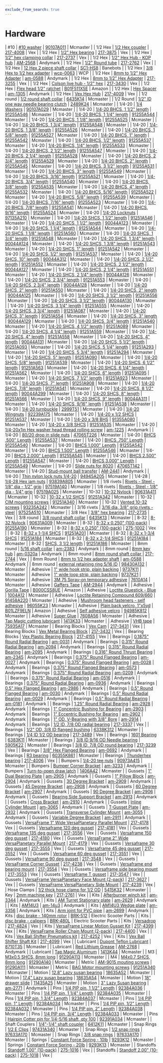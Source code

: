```yaml
---
exclude_from_search: true
---
```


# Hardware

| #10 | [#10 washer](https://jgermita.github.io/frc-parts/parts/00827.html) | [90107A011](https://www.mcmaster.com/#90107A011) | Mcmaster |
| 1/2 Hex | [1/2 Hex coupler](https://jgermita.github.io/frc-parts/parts/00174.html) | [217-4008](http://www.vexrobotics.com/217-4008.html) | Vex |
| 1/2 Hex | [1/2" Hex bearing](https://jgermita.github.io/frc-parts/parts/00175.html) | [217-3875](http://www.vexrobotics.com/vexpro/hardware/bearings.html) | Vex |
| 1/2 Hex | [1/2" hex clamping collar](https://jgermita.github.io/frc-parts/parts/00176.html) | [217-2737](http://www.vexrobotics.com/vexpro/hardware/shaft-collars.html) | Vex |
| 1/2 Hex | [1/2" Hex Hub - KOP hub](https://jgermita.github.io/frc-parts/parts/00177.html) | [AM-2568](http://www.andymark.com/product-p/am-2568.htm) | Andymark |
| 1/2 Hex | [1/2" Round tube](https://jgermita.github.io/frc-parts/parts/00178.html) | [217-2762](http://www.vexrobotics.com/vexpro/motion/shaft-stock.html) | Vex |
| 1/2 Hex | [12 Hex 2 piece shaft collar](https://jgermita.github.io/frc-parts/parts/00823.html) | [SC1-HS8](http://www.banebots.com/product/SC1-HS8.html) | Banebots |
| 1/2 Hex | [3/8 Hex to 1/2 hex adapter](https://jgermita.github.io/frc-parts/parts/00179.html) | [wcp-0063](http://www.wcproducts.net/WCP-0063) | WCP |
| 1/2 Hex | [8mm to 1/2" Hex Adapter](https://jgermita.github.io/frc-parts/parts/00943.html) | [am-0588](http://www.andymark.com/8mm-Keyed-Bore-1-2-Inch-Hex-Adapter-p/am-0588.htm) | Andymark |
| 1/2 Hex | [8mm to 1/2" Hex Adapter](https://jgermita.github.io/frc-parts/parts/00942.html) | [217-3255](http://www.vexrobotics.com/vexpro/hardware/217-3255.html) | Vex |
| 1/2 Hex | [Colson live hub - 1/2" hex](https://jgermita.github.io/frc-parts/parts/00180.html) | [217-3430](http://www.vexrobotics.com/vexpro/motion/wheels-and-hubs/colsonhubs-g.html) | Vex |
| 1/2 Hex | [Flex head 1/2" ratchet](https://jgermita.github.io/frc-parts/parts/01010.html) | [B01F511X5E](https://www.amazon.com/gp/product/B01F511X5E/ref=oh_aui_detailpage_o03_s02?ie=UTF8&psc=1) | Amazon |
| 1/2 Hex | [Hex Spacer](https://jgermita.github.io/frc-parts/parts/00882.html) | [am-1305](http://www.andymark.com/product-p/am-1305.htm) | Andymark |
| 1/2 Hex | [Vex Hex Hub](https://jgermita.github.io/frc-parts/parts/00181.html) | [217-4009](http://www.vexrobotics.com/vexpro/motion/wheels-and-hubs/versahubs.html) | Vex |
| 1/2 round | [1/2 round shaft collar](https://jgermita.github.io/frc-parts/parts/00182.html) | [6435K14](https://www.mcmaster.com/#6435K14) | Mcmaster |
| 1/2 Round | [1/2" ID one way needle bearing clutch](https://jgermita.github.io/frc-parts/parts/01015.html) | [2489K24](https://www.mcmaster.com/#2489K24) | Mcmaster |
| 1/4-20 | [1/4 Washers](https://jgermita.github.io/frc-parts/parts/00183.html) | [90107A029](https://www.mcmaster.com/#90107A029) | Mcmaster |
| 1/4-20 | [1/4-20 BHCS, 1 1/2" length](https://jgermita.github.io/frc-parts/parts/00184.html) | [91255A546](https://www.mcmaster.com/#91255A546) | Mcmaster |
| 1/4-20 | [1/4-20 BHCS, 1 1/4" length](https://jgermita.github.io/frc-parts/parts/00185.html) | [91255A544](https://www.mcmaster.com/#91255A544) | Mcmaster |
| 1/4-20 | [1/4-20 BHCS, 1 1/8" length](https://jgermita.github.io/frc-parts/parts/00186.html) | [91255A525](https://www.mcmaster.com/#91255A525) | Mcmaster |
| 1/4-20 | [1/4-20 BHCS, 1 3/4" length](https://jgermita.github.io/frc-parts/parts/00187.html) | [91255A548](https://www.mcmaster.com/#91255A548) | Mcmaster |
| 1/4-20 | [1/4-20 BHCS, 1 3/8" length](https://jgermita.github.io/frc-parts/parts/00188.html) | [91255A526](https://www.mcmaster.com/#91255A526) | Mcmaster |
| 1/4-20 | [1/4-20 BHCS, 1 5/8" length](https://jgermita.github.io/frc-parts/parts/00189.html) | [91255A527](https://www.mcmaster.com/#91255A527) | Mcmaster |
| 1/4-20 | [1/4-20 BHCS, 1" length](https://jgermita.github.io/frc-parts/parts/00190.html) | [91255A542](https://www.mcmaster.com/#91255A542) | Mcmaster |
| 1/4-20 | [1/4-20 BHCS, 1/2" length](https://jgermita.github.io/frc-parts/parts/00191.html) | [91255A537](https://www.mcmaster.com/#91255A537) | Mcmaster |
| 1/4-20 | [1/4-20 BHCS, 1/4" length](https://jgermita.github.io/frc-parts/parts/00192.html) | [91255A533](https://www.mcmaster.com/#91255A533) | Mcmaster |
| 1/4-20 | [1/4-20 BHCS, 2 1/2" length](https://jgermita.github.io/frc-parts/parts/00193.html) | [91255A547](https://www.mcmaster.com/#91255A547) | Mcmaster |
| 1/4-20 | [1/4-20 BHCS, 2 1/4" length](https://jgermita.github.io/frc-parts/parts/00194.html) | [91255A528](https://www.mcmaster.com/#91255A528) | Mcmaster |
| 1/4-20 | [1/4-20 BHCS, 2 3/4" length](https://jgermita.github.io/frc-parts/parts/00195.html) | [91255A529](https://www.mcmaster.com/#91255A529) | Mcmaster |
| 1/4-20 | [1/4-20 BHCS, 2" length](https://jgermita.github.io/frc-parts/parts/00196.html) | [91255A545](https://www.mcmaster.com/#91255A545) | Mcmaster |
| 1/4-20 | [1/4-20 BHCS, 3 1/2" length](https://jgermita.github.io/frc-parts/parts/00197.html) | [91255A531](https://www.mcmaster.com/#91255A531) | Mcmaster |
| 1/4-20 | [1/4-20 BHCS, 3" length](https://jgermita.github.io/frc-parts/parts/00198.html) | [91255A549](https://www.mcmaster.com/#91255A549) | Mcmaster |
| 1/4-20 | [1/4-20 BHCS, 3/16" length](https://jgermita.github.io/frc-parts/parts/00199.html) | [91255A521](https://www.mcmaster.com/#91255A521) | Mcmaster |
| 1/4-20 | [1/4-20 BHCS, 3/4" length](https://jgermita.github.io/frc-parts/parts/00200.html) | [91255A540](https://www.mcmaster.com/#91255A540) | Mcmaster |
| 1/4-20 | [1/4-20 BHCS, 3/8" length](https://jgermita.github.io/frc-parts/parts/00201.html) | [91255A535](https://www.mcmaster.com/#91255A535) | Mcmaster |
| 1/4-20 | [1/4-20 BHCS, 4" length](https://jgermita.github.io/frc-parts/parts/00202.html) | [91255A532](https://www.mcmaster.com/#91255A532) | Mcmaster |
| 1/4-20 | [1/4-20 BHCS, 5/16" length](https://jgermita.github.io/frc-parts/parts/00203.html) | [91255A522](https://www.mcmaster.com/#91255A522) | Mcmaster |
| 1/4-20 | [1/4-20 BHCS, 5/8" length](https://jgermita.github.io/frc-parts/parts/00204.html) | [91255A539](https://www.mcmaster.com/#91255A539) | Mcmaster |
| 1/4-20 | [1/4-20 BHCS, 7/16" length](https://jgermita.github.io/frc-parts/parts/00205.html) | [91255A523](https://www.mcmaster.com/#91255A523) | Mcmaster |
| 1/4-20 | [1/4-20 BHCS, 7/8" length](https://jgermita.github.io/frc-parts/parts/00206.html) | [91255A541](https://www.mcmaster.com/#91255A541) | Mcmaster |
| 1/4-20 | [1/4-20 BHCS, 9/16" length](https://jgermita.github.io/frc-parts/parts/00207.html) | [91255A524](https://www.mcmaster.com/#91255A524) | Mcmaster |
| 1/4-20 | [1/4-20 Locknuts](https://jgermita.github.io/frc-parts/parts/00208.html) | [97135A210](https://www.mcmaster.com/#97135A210) | Mcmaster |
| 1/4-20 | [1/4-20 SHCS, 1 1/2" length](https://jgermita.github.io/frc-parts/parts/00209.html) | [91251A546](https://www.mcmaster.com/#91251A546) | Mcmaster |
| 1/4-20 | [1/4-20 SHCS, 1 1/2" length](https://jgermita.github.io/frc-parts/parts/00210.html) | [90044A123](https://www.mcmaster.com/#90044A123) | Mcmaster |
| 1/4-20 | [1/4-20 SHCS, 1 1/4" length](https://jgermita.github.io/frc-parts/parts/00211.html) | [91251A544](https://www.mcmaster.com/#91251A544) | Mcmaster |
| 1/4-20 | [1/4-20 SHCS, 1 1/8" length](https://jgermita.github.io/frc-parts/parts/00212.html) | [91251A560](https://www.mcmaster.com/#91251A560) | Mcmaster |
| 1/4-20 | [1/4-20 SHCS, 1 3/4" length](https://jgermita.github.io/frc-parts/parts/00213.html) | [91251A548](https://www.mcmaster.com/#91251A548) | Mcmaster |
| 1/4-20 | [1/4-20 SHCS, 1 3/4" length](https://jgermita.github.io/frc-parts/parts/00214.html) | [90044A124](https://www.mcmaster.com/#90044A124) | Mcmaster |
| 1/4-20 | [1/4-20 SHCS, 1 3/8" length](https://jgermita.github.io/frc-parts/parts/00215.html) | [91251A543](https://www.mcmaster.com/#91251A543) | Mcmaster |
| 1/4-20 | [1/4-20 SHCS, 1" length](https://jgermita.github.io/frc-parts/parts/00216.html) | [91251A542](https://www.mcmaster.com/#91251A542) | Mcmaster |
| 1/4-20 | [1/4-20 SHCS, 1/2" length](https://jgermita.github.io/frc-parts/parts/00217.html) | [91251A537](https://www.mcmaster.com/#91251A537) | Mcmaster |
| 1/4-20 | [1/4-20 SHCS, 10" length](https://jgermita.github.io/frc-parts/parts/00218.html) | [90044A312](https://www.mcmaster.com/#90044A312) | Mcmaster |
| 1/4-20 | [1/4-20 SHCS, 2 1/2" length](https://jgermita.github.io/frc-parts/parts/00219.html) | [91251A552](https://www.mcmaster.com/#91251A552) | Mcmaster |
| 1/4-20 | [1/4-20 SHCS, 2 1/2" length](https://jgermita.github.io/frc-parts/parts/00220.html) | [90044A127](https://www.mcmaster.com/#90044A127) | Mcmaster |
| 1/4-20 | [1/4-20 SHCS, 2 1/4" length](https://jgermita.github.io/frc-parts/parts/00221.html) | [91251A551](https://www.mcmaster.com/#91251A551) | Mcmaster |
| 1/4-20 | [1/4-20 SHCS, 2 1/4" length](https://jgermita.github.io/frc-parts/parts/00222.html) | [90044A126](https://www.mcmaster.com/#90044A126) | Mcmaster |
| 1/4-20 | [1/4-20 SHCS, 2 3/4" length](https://jgermita.github.io/frc-parts/parts/00223.html) | [91251A553](https://www.mcmaster.com/#91251A553) | Mcmaster |
| 1/4-20 | [1/4-20 SHCS, 2 3/4" length](https://jgermita.github.io/frc-parts/parts/00224.html) | [90044A128](https://www.mcmaster.com/#90044A128) | Mcmaster |
| 1/4-20 | [1/4-20 SHCS, 2" length](https://jgermita.github.io/frc-parts/parts/00225.html) | [91251A550](https://www.mcmaster.com/#91251A550) | Mcmaster |
| 1/4-20 | [1/4-20 SHCS, 2" length](https://jgermita.github.io/frc-parts/parts/00226.html) | [90044A125](https://www.mcmaster.com/#90044A125) | Mcmaster |
| 1/4-20 | [1/4-20 SHCS, 3 1/2" length](https://jgermita.github.io/frc-parts/parts/00227.html) | [91251A556](https://www.mcmaster.com/#91251A556) | Mcmaster |
| 1/4-20 | [1/4-20 SHCS, 3 1/2" length](https://jgermita.github.io/frc-parts/parts/00228.html) | [90044A130](https://www.mcmaster.com/#90044A130) | Mcmaster |
| 1/4-20 | [1/4-20 SHCS, 3 1/4" length](https://jgermita.github.io/frc-parts/parts/00229.html) | [91251A555](https://www.mcmaster.com/#91251A555) | Mcmaster |
| 1/4-20 | [1/4-20 SHCS, 3 3/4" length](https://jgermita.github.io/frc-parts/parts/00230.html) | [91251A087](https://www.mcmaster.com/#91251A087) | Mcmaster |
| 1/4-20 | [1/4-20 SHCS, 3" length](https://jgermita.github.io/frc-parts/parts/00231.html) | [91251A554](https://www.mcmaster.com/#91251A554) | Mcmaster |
| 1/4-20 | [1/4-20 SHCS, 3" length](https://jgermita.github.io/frc-parts/parts/00232.html) | [90044A129](https://www.mcmaster.com/#90044A129) | Mcmaster |
| 1/4-20 | [1/4-20 SHCS, 3/4" length](https://jgermita.github.io/frc-parts/parts/00233.html) | [91251A540](https://www.mcmaster.com/#91251A540) | Mcmaster |
| 1/4-20 | [1/4-20 SHCS, 4 1/2" length](https://jgermita.github.io/frc-parts/parts/00234.html) | [91251A089](https://www.mcmaster.com/#91251A089) | Mcmaster |
| 1/4-20 | [1/4-20 SHCS, 4 1/4" length](https://jgermita.github.io/frc-parts/parts/00235.html) | [91251A559](https://www.mcmaster.com/#91251A559) | Mcmaster |
| 1/4-20 | [1/4-20 SHCS, 4" length](https://jgermita.github.io/frc-parts/parts/00236.html) | [91251A558](https://www.mcmaster.com/#91251A558) | Mcmaster |
| 1/4-20 | [1/4-20 SHCS, 4" length](https://jgermita.github.io/frc-parts/parts/00237.html) | [90044A131](https://www.mcmaster.com/#90044A131) | Mcmaster |
| 1/4-20 | [1/4-20 SHCS, 5 1/2" length](https://jgermita.github.io/frc-parts/parts/00238.html) | [91251A093](https://www.mcmaster.com/#91251A093) | Mcmaster |
| 1/4-20 | [1/4-20 SHCS, 5 1/4" length](https://jgermita.github.io/frc-parts/parts/00239.html) | [91251A293](https://www.mcmaster.com/#91251A293) | Mcmaster |
| 1/4-20 | [1/4-20 SHCS, 5 3/4" length](https://jgermita.github.io/frc-parts/parts/00240.html) | [91251A294](https://www.mcmaster.com/#91251A294) | Mcmaster |
| 1/4-20 | [1/4-20 SHCS, 5" length](https://jgermita.github.io/frc-parts/parts/00241.html) | [91251A090](https://www.mcmaster.com/#91251A090) | Mcmaster |
| 1/4-20 | [1/4-20 SHCS, 5/8" length](https://jgermita.github.io/frc-parts/parts/00242.html) | [91251A539](https://www.mcmaster.com/#91251A539) | Mcmaster |
| 1/4-20 | [1/4-20 SHCS, 6 1/2" length](https://jgermita.github.io/frc-parts/parts/00243.html) | [91251A563](https://www.mcmaster.com/#91251A563) | Mcmaster |
| 1/4-20 | [1/4-20 SHCS, 6 1/4" length](https://jgermita.github.io/frc-parts/parts/00244.html) | [91251A562](https://www.mcmaster.com/#91251A562) | Mcmaster |
| 1/4-20 | [1/4-20 SHCS, 6" length](https://jgermita.github.io/frc-parts/parts/00245.html) | [91251A095](https://www.mcmaster.com/#91251A095) | Mcmaster |
| 1/4-20 | [1/4-20 SHCS, 7 1/2" length](https://jgermita.github.io/frc-parts/parts/00246.html) | [91251A923](https://www.mcmaster.com/#91251A923) | Mcmaster |
| 1/4-20 | [1/4-20 SHCS, 7" length](https://jgermita.github.io/frc-parts/parts/00247.html) | [91251A908](https://www.mcmaster.com/#91251A908) | Mcmaster |
| 1/4-20 | [1/4-20 SHCS, 7/8" length](https://jgermita.github.io/frc-parts/parts/00248.html) | [91251A541](https://www.mcmaster.com/#91251A541) | Mcmaster |
| 1/4-20 | [1/4-20 SHCS, 8 1/2" length](https://jgermita.github.io/frc-parts/parts/00249.html) | [90044A299](https://www.mcmaster.com/#90044A299) | Mcmaster |
| 1/4-20 | [1/4-20 SHCS, 8" length](https://jgermita.github.io/frc-parts/parts/00250.html) | [91251A566](https://www.mcmaster.com/#91251A566) | Mcmaster |
| 1/4-20 | [1/4-20 SHCS, 9" length](https://jgermita.github.io/frc-parts/parts/00251.html) | [90044A311](https://www.mcmaster.com/#90044A311) | Mcmaster |
| 1/4-20 | [1/4-20 SHCS, 9/16" length](https://jgermita.github.io/frc-parts/parts/00252.html) | [91251A538](https://www.mcmaster.com/#91251A538) | Mcmaster |
| 1/4-20 | [1/4-20 turnbuckle](https://jgermita.github.io/frc-parts/parts/00253.html) | [2999T51](https://www.mcmaster.com/#2999T51) | Mcmaster |
| 1/4-20 | [1/4-20 Wingnuts](https://jgermita.github.io/frc-parts/parts/00254.html) | [92239A175](https://www.mcmaster.com/#92239A175) | Mcmaster |
| 1/4-20 | [1/4-20 x 1/2 SHCS](https://jgermita.github.io/frc-parts/parts/00255.html) | [91251A537](https://www.mcmaster.com/#91251A537) | Mcmaster |
| 1/4-20 | [1/4-20 x 3/8 BHS](https://jgermita.github.io/frc-parts/parts/00256.html) | [91355A080](https://www.mcmaster.com/#91355A080) | Mcmaster |
| 1/4-20 | [1/4-20 x 3/8 SHCS](https://jgermita.github.io/frc-parts/parts/00257.html) | [91251A535](https://www.mcmaster.com/#91251A535) | Mcmaster |
| 1/4-20 | [1/4-20x1in Hex washer head thread rolling screw](https://jgermita.github.io/frc-parts/parts/00258.html) | [am-1225](http://www.andymark.com/product-p/am-1225.htm) | Andymark |
| 1/4-20 | [80/20 drop in slide nuts](https://jgermita.github.io/frc-parts/parts/00259.html) | [47065T226](https://www.mcmaster.com/#47065T226) | Mcmaster |
| 1/4-20 | [BHCS .500" Length](https://jgermita.github.io/frc-parts/parts/00260.html) | [91255A537](https://www.mcmaster.com/#91255A537) | Mcmaster |
| 1/4-20 | [BHCS .750" Length](https://jgermita.github.io/frc-parts/parts/00261.html) | [91255A540](https://www.mcmaster.com/#91255A540) | Mcmaster |
| 1/4-20 | [BHCS 1.000" Length](https://jgermita.github.io/frc-parts/parts/00262.html) | [91255A542](https://www.mcmaster.com/#91255A542) | Mcmaster |
| 1/4-20 | [BHCS 1.500" Length](https://jgermita.github.io/frc-parts/parts/00263.html) | [91255A546](https://www.mcmaster.com/#91255A546) | Mcmaster |
| 1/4-20 | [BHCS 2.000" Length](https://jgermita.github.io/frc-parts/parts/00264.html) | [91255A545](https://www.mcmaster.com/#91255A545) | Mcmaster |
| 1/4-20 | [BHCS 2.500" Length](https://jgermita.github.io/frc-parts/parts/00265.html) | [91255A547](https://www.mcmaster.com/#91255A547) | Mcmaster |
| 1/4-20 | [BHCS 3.000" Length](https://jgermita.github.io/frc-parts/parts/00266.html) | [91255A549](https://www.mcmaster.com/#91255A549) | Mcmaster |
| 1/4-20 | [Slide nuts for 8020](https://jgermita.github.io/frc-parts/parts/00267.html) | [47065T142](https://www.mcmaster.com/#47065T142) | Mcmaster |
| 1/4-20 | [Stud-mount ball transfer](https://jgermita.github.io/frc-parts/parts/00268.html) | [AM-2441](http://www.andymark.com/product-p/am-2441.htm) | Andymark |
| 1/4-20 | [Thin nylon lock nuts 1/4-20](https://jgermita.github.io/frc-parts/parts/00269.html) | [94945A205](https://www.mcmaster.com/#94945A205) | Mcmaster |
| 1/4-28 | [1/4-28 Hex jam nuts](https://jgermita.github.io/frc-parts/parts/00897.html) | [93839A805](https://www.mcmaster.com/#93839A805) | Mcmaster |
| 1/8 rivets | [Rivets - Steel - 1/8" dia - 1/2" grip](https://jgermita.github.io/frc-parts/parts/00270.html) | [97519A140](https://www.mcmaster.com/#97519A140) | Mcmaster |
| 1/8 rivets | [Rivets - Steel - 1/8" dia - 1/4" grip](https://jgermita.github.io/frc-parts/parts/00271.html) | [97519A025](https://www.mcmaster.com/#97519A025) | Mcmaster |
| 10-32 | [10-32 Nylock](https://jgermita.github.io/frc-parts/parts/00997.html) | [90631A411](https://www.mcmaster.com/#90631A411) | Mcmaster |
| 10-32 | [10-32 x 1/2 SHCS](https://jgermita.github.io/frc-parts/parts/00272.html) | [91251A342](https://www.mcmaster.com/#91251A342) | Mcmaster |
| 10-32 | [CIM mounting screws](https://jgermita.github.io/frc-parts/parts/00273.html) | [91251A340](https://www.mcmaster.com/#91251A340) | Mcmaster |
| 10-32 | [Vented 10-32 screws](https://jgermita.github.io/frc-parts/parts/00274.html) | [93235A242](https://www.mcmaster.com/#93235A242) | Mcmaster |
| 3/16 rivets | [3/16 dia, 3/8" grip rivets - steel](https://jgermita.github.io/frc-parts/parts/00275.html) | [97525A510](https://www.mcmaster.com/#97525A510) | Mcmaster |
| 3/8 Hex | [3/8" hex bearing](https://jgermita.github.io/frc-parts/parts/00276.html) | [217-2735](http://www.vexrobotics.com/vexpro/hardware/bearings.html) | Vex |
| 3/8 round | [3/8 round shaft collar](https://jgermita.github.io/frc-parts/parts/00277.html) | [6435K13](https://www.mcmaster.com/#6435K13) | Mcmaster |
| 8-32 | [8-32 Nylock](https://jgermita.github.io/frc-parts/parts/00998.html) | [90631A009](https://www.mcmaster.com/#90631A009) | Mcmaster |
| 8-32 | [8-32 x 0.250" (100-pack)](https://jgermita.github.io/frc-parts/parts/00279.html) | [91255A190](https://www.mcmaster.com/#91255A190) | Mcmaster |
| 8-32 | [8-32 x 0.250" (100-pack)](https://jgermita.github.io/frc-parts/parts/00278.html) | [275-1002](http://www.vexrobotics.com/all-screws.html) | Vex |
| 8-32 | [8-32 x 1-1/4 SHCS](https://jgermita.github.io/frc-parts/parts/00280.html) | [91251A201](https://www.mcmaster.com/#91251A201) | Mcmaster |
| 8-32 | [8-32 x 1-3/4 SHCS](https://jgermita.github.io/frc-parts/parts/00281.html) | [91251A184](https://www.mcmaster.com/#91251A184) | Mcmaster |
| 8-32 | [8-32 x 2-1/4 SHCS](https://jgermita.github.io/frc-parts/parts/00282.html) | [91251A184](https://www.mcmaster.com/#91251A184) | Mcmaster |
| 8-32 | [SHCS, 3 1/2 length](https://jgermita.github.io/frc-parts/parts/00992.html) | [91251A186](https://www.mcmaster.com/#91251A186) | Mcmaster |
| 8mm round | [5/16 shaft collar](https://jgermita.github.io/frc-parts/parts/00283.html) | [am-2383](http://www.andymark.com/product-p/am-2383.htm) | Andymark |
| 8mm round | [8mm key hub](https://jgermita.github.io/frc-parts/parts/00284.html) | [am-0320a](http://www.andymark.com/Hub-p/am-0320a.htm) | Andymark |
| 8mm round | [8mm round shaft collar ](https://jgermita.github.io/frc-parts/parts/00285.html) | [217-2744](http://www.vexrobotics.com/shaft-collars.html) | Vex |
| 8mm Round | [8mm to 1/2 hex adapter shaft](https://jgermita.github.io/frc-parts/parts/00286.html) | [am-0588](http://www.andymark.com/product-p/am-0588.htm) | Andymark |
| 8mm round | [external retaining ring 5/16 ID](https://jgermita.github.io/frc-parts/parts/00287.html) | [98430A132](https://www.mcmaster.com/#98430A132) | Mcmaster |
| Adhesive | [1" wide hook strip, plain backing](https://jgermita.github.io/frc-parts/parts/00292.html) | [9737K11](https://www.mcmaster.com/#9737K11) | Mcmaster |
| Adhesive | [1" wide loop strip, plain backing](https://jgermita.github.io/frc-parts/parts/00293.html) | [9737K21](https://www.mcmaster.com/#9737K21) | Mcmaster |
| Adhesive | [3M 75 Spray-on temporary adhesive](https://jgermita.github.io/frc-parts/parts/00933.html) | [7610A14](https://www.mcmaster.com/#7610A14) | Mcmaster |
| Adhesive | [Gaffers Tape](https://jgermita.github.io/frc-parts/parts/00288.html) | [AM-2944](http://www.andymark.com/product-p/am-tape.htm?1=1&CartID=0) | Andymark |
| Adhesive | [Gorilla Tape](https://jgermita.github.io/frc-parts/parts/00289.html) | [B000CSS8UE](http://www.amazon.com/Black-Gorilla-Tape-1-88-Roll/dp/B000CSS8UE/ref=sr_1_1?ie=UTF8&qid=1446016170&sr=8-1&keywords=gorilla+tape) | Amazon |
| Adhesive | [Loctite Gluestick - Blue](https://jgermita.github.io/frc-parts/parts/00290.html) | [1004A12](https://www.mcmaster.com/#1004A12) | Mcmaster |
| Adhesive | [Loctite Retaining Compound 609/660](https://jgermita.github.io/frc-parts/parts/00291.html) | [91458A220](https://www.mcmaster.com/#91458A220) | Mcmaster |
| Adhesive | [Mushroom head fasteners - self adhesive](https://jgermita.github.io/frc-parts/parts/00900.html) | [96055K23](https://www.mcmaster.com/#96055K23) | Mcmaster |
| Adhesive | [Plain back velcro, 1"x5yd](https://jgermita.github.io/frc-parts/parts/01008.html) | [B01LZF9ELN](https://www.amazon.com/gp/product/B01LZF9ELN/ref=oh_aui_detailpage_o00_s00?ie=UTF8&psc=1) | Amazon |
| Adhesive | [Self adhesive velcro](https://jgermita.github.io/frc-parts/parts/00877.html) | [94985K812](https://www.mcmaster.com/#94985K812) | Mcmaster |
| Adhesive | [Super Glue](https://jgermita.github.io/frc-parts/parts/00294.html) | [7608A56](https://www.mcmaster.com/#7608A56) | Mcmaster |
| Adhesive | [Tap Magic cutting lubricant](https://jgermita.github.io/frc-parts/parts/00295.html) | [1413K33](https://www.mcmaster.com/#1413K33) | Mcmaster |
| Adhesive | [VHB tape](https://jgermita.github.io/frc-parts/parts/00296.html) | [75935A17](https://www.mcmaster.com/#75935A17) | Mcmaster |
| Bearing Blocks | [Vex Cam](https://jgermita.github.io/frc-parts/parts/00297.html) | [217-3431](http://www.vexrobotics.com/vexpro/all/bearingblocks-g.html) | Vex |
| Bearing Blocks | [Vex Metal Bearing Block](https://jgermita.github.io/frc-parts/parts/00298.html) | [217-3432](http://www.vexrobotics.com/vexpro/all/bearingblocks-g.html) | Vex |
| Bearing Blocks | [Vex Plastic Bearing Block](https://jgermita.github.io/frc-parts/parts/00299.html) | [217-4155](http://www.vexrobotics.com/vexpro/all/bearingblocks-g.html) | Vex |
| Bearings | [0.1875" Round Radial Bearing](https://jgermita.github.io/frc-parts/parts/00853.html) | [am-0031](http://www.andymark.com/Bearings-s/239.htm) | Andymark |
| Bearings | [0.315" Round Radial Bearing](https://jgermita.github.io/frc-parts/parts/00860.html) | [am-2094](http://www.andymark.com/Bearings-s/239.htm) | Andymark |
| Bearings | [0.315" Round Radial Bearing](https://jgermita.github.io/frc-parts/parts/00861.html) | [am-2095](http://www.andymark.com/Bearings-s/239.htm) | Andymark |
| Bearings | [0.316" Round Thrust Bearing](https://jgermita.github.io/frc-parts/parts/00862.html) | [am-2345](http://www.andymark.com/Bearings-s/239.htm) | Andymark |
| Bearings | [0.375" Round Flanged Bearing](https://jgermita.github.io/frc-parts/parts/00849.html) | [am-0027](http://www.andymark.com/Bearings-s/239.htm) | Andymark |
| Bearings | [0.375" Round Flanged Bearing](https://jgermita.github.io/frc-parts/parts/00850.html) | [am-0028](http://www.andymark.com/Bearings-s/239.htm) | Andymark |
| Bearings | [0.375" Round Flanged Bearing](https://jgermita.github.io/frc-parts/parts/00857.html) | [am-0573](http://www.andymark.com/Bearings-s/239.htm) | Andymark |
| Bearings | [0.375" Round Radial Bearing](https://jgermita.github.io/frc-parts/parts/00855.html) | [am-0209](http://www.andymark.com/Bearings-s/239.htm) | Andymark |
| Bearings | [0.375" Round Radial Bearing](https://jgermita.github.io/frc-parts/parts/00856.html) | [am-0516](http://www.andymark.com/Bearings-s/239.htm) | Andymark |
| Bearings | [0.375" Round Radial Bearing](https://jgermita.github.io/frc-parts/parts/00859.html) | [am-0936](http://www.andymark.com/Bearings-s/239.htm) | Andymark |
| Bearings | [0.5" Hex Flanged Bearing](https://jgermita.github.io/frc-parts/parts/00864.html) | [am-2986](http://www.andymark.com/Bearings-s/239.htm) | Andymark |
| Bearings | [0.5" Round Flanged Bearing](https://jgermita.github.io/frc-parts/parts/00852.html) | [am-0030](http://www.andymark.com/Bearings-s/239.htm) | Andymark |
| Bearings | [0.5" Round Radial Bearing](https://jgermita.github.io/frc-parts/parts/00851.html) | [am-0029](http://www.andymark.com/Bearings-s/239.htm) | Andymark |
| Bearings | [0.5" Round Radial Bearing](https://jgermita.github.io/frc-parts/parts/00854.html) | [am-0181](http://www.andymark.com/Bearings-s/239.htm) | Andymark |
| Bearings | [1.25" Round Radial Bearing](https://jgermita.github.io/frc-parts/parts/00863.html) | [am-2928](http://www.andymark.com/Bearings-s/239.htm) | Andymark |
| Bearings | [1" Concentric Bushing for Bearing](https://jgermita.github.io/frc-parts/parts/00301.html) | [am-2903](http://www.andymark.com/product-p/am-2903.htm) | Andymark |
| Bearings | [1" Eccentric Bushing for Bearing](https://jgermita.github.io/frc-parts/parts/00302.html) | [am-2902](http://www.andymark.com/product-p/am-2902.htm) | Andymark |
| Bearings | [1" OD. V-Bearing with 3/8" Bore](https://jgermita.github.io/frc-parts/parts/00303.html) | [am-2914](http://www.andymark.com/product-p/am-2914.htm) | Andymark |
| Bearings | [1/2 ID, 7/8 OD radial bearing](https://jgermita.github.io/frc-parts/parts/00840.html) | [217-3337](http://www.vexrobotics.com/vexpro/motion/bearings.html) | Vex |
| Bearings | [1/2" OD, 3/8 ID flanged bushing](https://jgermita.github.io/frc-parts/parts/00304.html) | [6338K312](https://www.mcmaster.com/#6338K312) | Mcmaster |
| Bearings | [1/4 ID 1/2 OD bearing](https://jgermita.github.io/frc-parts/parts/00300.html) | [217-3489](http://www.vexrobotics.com/vexpro/hardware/bearings.html) | Vex |
| Bearings | [1601 Bearing](https://jgermita.github.io/frc-parts/parts/00994.html) | [6383K11](https://www.mcmaster.com/#6383K11) | Mcmaster |
| Bearings | [3/8 ID 9/16 OD Needle bearing](https://jgermita.github.io/frc-parts/parts/00839.html) | [5905K22](https://www.mcmaster.com/#5905K22) | Mcmaster |
| Bearings | [3/8 ID, 7/8 OD round bearing](https://jgermita.github.io/frc-parts/parts/00305.html) | [217-3239](http://www.vexrobotics.com/vexpro/hardware/bearings.html) | Vex |
| Bearings | [3/8" Hex Flanged Bearing](https://jgermita.github.io/frc-parts/parts/00858.html) | [am-0692](http://www.andymark.com/Bearings-s/239.htm) | Andymark |
| Bearings | [R3 bearing](https://jgermita.github.io/frc-parts/parts/00993.html) | [60355K861](https://www.mcmaster.com/#60355K861) | Mcmaster |
| Bearings | [Thunderhex bearing](https://jgermita.github.io/frc-parts/parts/00306.html) | [217-4006](http://www.vexrobotics.com/vexpro/motion/bearings.html) | Vex |
| Bumpers | [1/4-20 tee nuts](https://jgermita.github.io/frc-parts/parts/00307.html) | [90973A415](https://www.mcmaster.com/#90973A415) | Mcmaster |
| Bumpers | [Bumper Corner Bracket](https://jgermita.github.io/frc-parts/parts/00931.html) | [am-3233](http://www.andymark.com/AM14U3-p/am-3233.htm) | Andymark |
| Bumpers | [Turn-to-open draw latch](https://jgermita.github.io/frc-parts/parts/00308.html) | [1406A42](https://www.mcmaster.com/#1406A42) | Mcmaster |
| Gussets | [1" Dual Bearing Plate](https://jgermita.github.io/frc-parts/parts/00309.html) | [am-2905](http://www.andymark.com/product-p/am-2905.htm) | Andymark |
| Gussets | [1" Pillow Block](https://jgermita.github.io/frc-parts/parts/00310.html) | [am-2904](http://www.andymark.com/product-p/am-2904.htm) | Andymark |
| Gussets | [30 Degree Bracket](https://jgermita.github.io/frc-parts/parts/00311.html) | [am-2909](http://www.andymark.com/product-p/am-2909.htm) | Andymark |
| Gussets | [45 Degree Bracket](https://jgermita.github.io/frc-parts/parts/00312.html) | [am-2908](http://www.andymark.com/product-p/am-2908.htm) | Andymark |
| Gussets | [60 Degree Bracket](https://jgermita.github.io/frc-parts/parts/00313.html) | [am-2907](http://www.andymark.com/product-p/am-2907.htm) | Andymark |
| Gussets | [90 Degree Bracket](https://jgermita.github.io/frc-parts/parts/00314.html) | [am-2906](http://www.andymark.com/product-p/am-2906.htm) | Andymark |
| Gussets | [Bearing Side Support Bracket](https://jgermita.github.io/frc-parts/parts/00315.html) | [am-2913](http://www.andymark.com/product-p/am-2913.htm) | Andymark |
| Gussets | [Cross Bracket](https://jgermita.github.io/frc-parts/parts/00316.html) | [am-2910](http://www.andymark.com/product-p/am-2910.htm) | Andymark |
| Gussets | [Inline Cylinder Mount](https://jgermita.github.io/frc-parts/parts/00317.html) | [am-3065](http://www.andymark.com/product-p/am-3065.htm) | Andymark |
| Gussets | [T-Gusset Plate](https://jgermita.github.io/frc-parts/parts/00318.html) | [am-2932](http://www.andymark.com/product-p/am-2932.htm) | Andymark |
| Gussets | [Transverse Cylinder Mount](https://jgermita.github.io/frc-parts/parts/00319.html) | [am-3055](http://www.andymark.com/product-p/am-3055.htm) | Andymark |
| Gussets | [Variable Degree Bracket](https://jgermita.github.io/frc-parts/parts/00320.html) | [am-2911](http://www.andymark.com/product-p/am-2911.htm) | Andymark |
| Gussets | [VersaFrame 1" Wide VersaPlanetary Parallel Mount](https://jgermita.github.io/frc-parts/parts/00321.html) | [217-4178](http://www.vexrobotics.com/vexpro/versaframe/versaframegussetsandmounts.html) | Vex |
| Gussets | [Versaframe 120 deg gusset](https://jgermita.github.io/frc-parts/parts/00322.html) | [217-4181](http://www.vexrobotics.com/vexpro/versaframe/versaframegussetsandmounts.html) | Vex |
| Gussets | [Versaframe 135 deg gusset](https://jgermita.github.io/frc-parts/parts/00323.html) | [217-3556](http://www.vexrobotics.com/vexpro/versaframe/versaframegussetsandmounts.html) | Vex |
| Gussets | [Versaframe 150 deg gusset](https://jgermita.github.io/frc-parts/parts/00324.html) | [217-4180](http://www.vexrobotics.com/vexpro/versaframe/versaframegussetsandmounts.html) | Vex |
| Gussets | [VersaFrame 2" Wide VersaPlanetary Parallel Mount](https://jgermita.github.io/frc-parts/parts/00325.html) | [217-4179](http://www.vexrobotics.com/vexpro/versaframe/versaframegussetsandmounts.html) | Vex |
| Gussets | [Versaframe 30 deg gusset](https://jgermita.github.io/frc-parts/parts/00326.html) | [217-3555](http://www.vexrobotics.com/vexpro/versaframe/versaframegussetsandmounts.html) | Vex |
| Gussets | [Versaframe 45 deg gusset](https://jgermita.github.io/frc-parts/parts/00327.html) | [217-3552](http://www.vexrobotics.com/vexpro/versaframe/versaframegussetsandmounts.html) | Vex |
| Gussets | [Versaframe 60 deg gusset](https://jgermita.github.io/frc-parts/parts/00328.html) | [217-3551](http://www.vexrobotics.com/vexpro/versaframe/versaframegussetsandmounts.html) | Vex |
| Gussets | [Versaframe 90 deg gusset](https://jgermita.github.io/frc-parts/parts/00329.html) | [217-3548](http://www.vexrobotics.com/vexpro/versaframe/versaframegussetsandmounts.html) | Vex |
| Gussets | [VersaFrame Corner Gusset](https://jgermita.github.io/frc-parts/parts/00330.html) | [217-4238](http://www.vexrobotics.com/vexpro/versaframe/versaframegussetsandmounts.html) | Vex |
| Gussets | [Versaframe end bearing mount](https://jgermita.github.io/frc-parts/parts/00331.html) | [217-3554](http://www.vexrobotics.com/vexpro/versaframe/versaframegussetsandmounts.html) | Vex |
| Gussets | [Versaframe side bearing mount](https://jgermita.github.io/frc-parts/parts/00332.html) | [217-3553](http://www.vexrobotics.com/vexpro/versaframe/versaframegussetsandmounts.html) | Vex |
| Gussets | [Versaframe T gusset](https://jgermita.github.io/frc-parts/parts/00333.html) | [217-3547](http://www.vexrobotics.com/vexpro/versaframe/versaframegussetsandmounts.html) | Vex |
| Gussets | [VersaFrame VersaPlanetary Face Mount (2-pack)](https://jgermita.github.io/frc-parts/parts/00334.html) | [217-3627](http://www.vexrobotics.com/vexpro/versaframe/versaframegussetsandmounts.html) | Vex |
| Gussets | [VersaFrame VersaPlanetary Side Mount](https://jgermita.github.io/frc-parts/parts/00335.html) | [217-4239](http://www.vexrobotics.com/vexpro/versaframe/versaframegussetsandmounts.html) | Vex |
| Hose Clamps | [1/2 thick hose clamp for 1/2 OD](https://jgermita.github.io/frc-parts/parts/00336.html) | [5415K32](https://www.mcmaster.com/#5415K32) | Mcmaster |
| Key | [2mm machine key](https://jgermita.github.io/frc-parts/parts/00337.html) | [217-2761](http://www.vexrobotics.com/217-2761.html) | Vex |
| Kits | [Afterburner winch kit](https://jgermita.github.io/frc-parts/parts/00338.html) | [am-3344](http://www.andymark.com/Afterburner-Winch-Kit-p/am-3344.htm) | Andymark |
| Kits | [AM Turret Stationary plate](https://jgermita.github.io/frc-parts/parts/00883.html) | [am-2629](http://www.andymark.com/product-p/am-2629.htm) | Andymark |
| Kits | [AM14U3](https://jgermita.github.io/frc-parts/parts/00339.html) | [am-14u3](http://www.andymark.com/AM14U3-p/am-14u3.htm) | Andymark |
| Kits | [AM14U3 Wedge plate](https://jgermita.github.io/frc-parts/parts/00880.html) | [am-3356](http://www.andymark.com/AM14U3-Wedge-Plate-p/am-3356.htm) | Andymark |
| Kits | [Arm joint for PVC pipe](https://jgermita.github.io/frc-parts/parts/00340.html) | [am-2699](http://www.andymark.com/product-p/am-2699.htm) | Andymark |
| Kits | [disc brake - 140mm rotor](https://jgermita.github.io/frc-parts/parts/00341.html) | [BRK-512](http://electricscooterparts.com/discbrakes.html#rotors) | Electric Scooter Parts |
| Kits | [disc brake - calipers](https://jgermita.github.io/frc-parts/parts/00342.html) | [BRK-480L](http://electricscooterparts.com/discbrakes.html) | Electric Scooter Parts |
| Kits | [Versadrop](https://jgermita.github.io/frc-parts/parts/00343.html) | [217-4824](http://www.vexrobotics.com/217-4824.html) | Vex |
| Kits | [VersaFrame Linear Motion Gusset Kit](https://jgermita.github.io/frc-parts/parts/00344.html) | [217-4399](http://www.vexrobotics.com/vexpro/versaframe/linear-motion.html) | Vex |
| Kits | [VersaFrame Roller Chain Mount (2-pack)](https://jgermita.github.io/frc-parts/parts/00345.html) | [217-4400](http://www.vexrobotics.com/vexpro/versaframe/linear-motion.html) | Vex |
| Kits | [Vex Ball Shifter Pneumatics kit](https://jgermita.github.io/frc-parts/parts/00901.html) | [217-4252](http://www.vexrobotics.com/vexpro/motion/gearboxes/3cimballshifter/217-4252.html) | Vex |
| Kits | [Vex Ball Shifter Shaft Kit](https://jgermita.github.io/frc-parts/parts/00902.html) | [217-4099](http://www.vexrobotics.com/vexpro/motion/gearboxes/3cimballshifter/217-4099.html) | Vex |
| Lubricant | [Dupont Teflon Lubricant](https://jgermita.github.io/frc-parts/parts/00346.html) | [8710T35](https://www.mcmaster.com/#8710T35) | Mcmaster |
| Lubricant | [Red Lithium Grease](https://jgermita.github.io/frc-parts/parts/00347.html) | [AM-2768](http://www.andymark.com/product-p/am-2768.htm) | Andymark |
| Lubricant | [Tap Magic Aluminum](https://jgermita.github.io/frc-parts/parts/00988.html) | [1413K44](https://www.mcmaster.com/#1413K44) | Mcmaster |
| M3 | [M3x0.5 SHCS, 8mm long](https://jgermita.github.io/frc-parts/parts/00894.html) | [91290A113](https://www.mcmaster.com/#91290A113) | Mcmaster |
| M4 | [M4x0.7 SHCS, 8mm long](https://jgermita.github.io/frc-parts/parts/00895.html) | [91290A140](https://www.mcmaster.com/#91290A140) | Mcmaster |
| Metric | [AM-9015 mouting screws](https://jgermita.github.io/frc-parts/parts/00348.html) | [91290A111](https://www.mcmaster.com/#91290A111) | Mcmaster |
| Metric | [BAG Motor mounting screws](https://jgermita.github.io/frc-parts/parts/00349.html) | [91251A340](https://www.mcmaster.com/#91251A340) | Mcmaster |
| Motion | [12.8" Lazy susan bearing](https://jgermita.github.io/frc-parts/parts/00832.html) | [18635A52](https://www.mcmaster.com/#18635A52) | Mcmaster |
| Motion | [17.4" Lazy susan bearing](https://jgermita.github.io/frc-parts/parts/00833.html) | [18635A54](https://www.mcmaster.com/#18635A54) | Mcmaster |
| Motion | [18" drawer slide](https://jgermita.github.io/frc-parts/parts/00869.html) | [11435A25](https://www.mcmaster.com/#11435A25) | Mcmaster |
| Motion | [3" Lazy Susan bearing](https://jgermita.github.io/frc-parts/parts/00884.html) | [am-2771](http://www.andymark.com/product-p/am-2771.htm) | Andymark |
| Pins | [1/4 PIP pin, 1 1/2" Length](https://jgermita.github.io/frc-parts/parts/00350.html) | [92384A036](https://www.mcmaster.com/#92384A036) | Mcmaster |
| Pins | [1/4 PIP pin, 1 1/4" Length](https://jgermita.github.io/frc-parts/parts/00351.html) | [92384A035](https://www.mcmaster.com/#92384A035) | Mcmaster |
| Pins | [1/4 PIP pin, 1 3/4" Length](https://jgermita.github.io/frc-parts/parts/00352.html) | [92384A037](https://www.mcmaster.com/#92384A037) | Mcmaster |
| Pins | [1/4 PIP pin, 1" Length](https://jgermita.github.io/frc-parts/parts/00353.html) | [92384A034](https://www.mcmaster.com/#92384A034) | Mcmaster |
| Pins | [1/4 PIP pin, 1/2" Length](https://jgermita.github.io/frc-parts/parts/00354.html) | [92384A032](https://www.mcmaster.com/#92384A032) | Mcmaster |
| Pins | [1/4 PIP pin, 2" Length](https://jgermita.github.io/frc-parts/parts/00355.html) | [92384A038](https://www.mcmaster.com/#92384A038) | Mcmaster |
| Pins | [1/4 PIP pin, 3/4" Length](https://jgermita.github.io/frc-parts/parts/00356.html) | [92384A033](https://www.mcmaster.com/#92384A033) | Mcmaster |
| Pins | [Hairpin Cotter pin for 1/4-5/16 shaft, qty 100](https://jgermita.github.io/frc-parts/parts/00357.html) | [92391A034](https://www.mcmaster.com/#92391A034) | Mcmaster |
| Shaft Couplers | [1/4"-1/4" shaft coupler](https://jgermita.github.io/frc-parts/parts/00358.html) | [6412K11](https://www.mcmaster.com/#6412K11) | Mcmaster |
| Snap Rings | [1/2 E Clips](https://jgermita.github.io/frc-parts/parts/00359.html) | [97431A340](https://www.mcmaster.com/#97431A340) | Mcmaster |
| Snap Rings | [1/2 snap rings](https://jgermita.github.io/frc-parts/parts/00360.html) | [97633A170](https://www.mcmaster.com/#97633A170) | Mcmaster |
| Snap Rings | [3/8 snap rings](https://jgermita.github.io/frc-parts/parts/00361.html) | [97633A170](https://www.mcmaster.com/#97633A170) | Mcmaster |
| Springs | [Constant Force Spring - 10lb](https://jgermita.github.io/frc-parts/parts/00362.html) | [9293K12](https://www.mcmaster.com/#9293K12) | Mcmaster |
| Springs | [Constant Force Spring - 20lb](https://jgermita.github.io/frc-parts/parts/00363.html) | [9293K13](https://www.mcmaster.com/#9293K13) | Mcmaster |
| Standoffs | [Standoff 1.00" (10-pack)](https://jgermita.github.io/frc-parts/parts/00364.html) | [275-1016](http://www.vexrobotics.com/standoffs-8-32.html) | Vex |
| Standoffs | [Standoff 2.00" (10-pack)](https://jgermita.github.io/frc-parts/parts/00365.html) | [275-1018](http://www.vexrobotics.com/standoffs-8-32.html) | Vex |